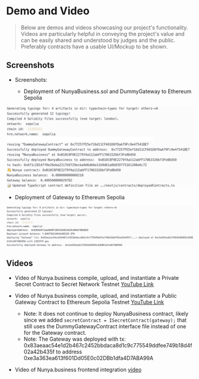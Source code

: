 # Demo and Video

> Below are demos and videos showcasing our project's functionality. Videos are particularly helpful in conveying the project's value and can be easily shared and understood by judges and the public. Preferably contracts have a usable UI/Mockup to be shown.

## Screenshots

* Screenshots:

  * Deployment of NunyaBusiness.sol and DummyGateway to Ethereum Sepolia

![Screenshot](./assets/screenshot-deploy-nunyacontract-dummygateway-mod.png)

  * Deployment of Gateway to Ethereum Sepolia

![Screenshot](./assets/screenshot-deploy-gateway.png)

## Videos

  * Video of Nunya.business compile, upload, and instantiate a Private Secret Contract to Secret Network Testnet
[YouTube Link](https://youtu.be/pCtQjqqD6gs)

  * Video of Nunya.business compile, upload, and instantiate a Public Gateway Contract to Ethereum Sepolia Testnet
[YouTube Link](https://youtu.be/WeBABOnPvgQ)
    * Note: It does not continue to deploy NunyaBusiness contract, likely since we added `secretContract = ISecretContract(gateway);` that still uses the DummyGatewayContract interface file instead of one for the Gateway contract.
    * Note: The Gateway was deployed with tx: 0x83aeaac54e1d2b467c2452bbdaca8d1c9c775549ddfee749b18d4f02a42b435f to address 0xe3a363ea613f601Dd05E0c02DBb1dfa4D7ABA99A

  * Video of Nunya.business frontend integration [video](./assets/demo.mp4)

